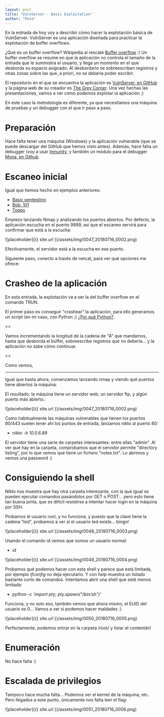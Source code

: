 ```yaml
---
layout: post
title: "VulnServer - Basic Exploitation"
author: "Pete"
---
```


En la entrada de hoy voy a describir cómo hacer la explotación básica de VulnServer. VulnServer es una aplicación diseñada para practicar la explotación de buffer overflows. 

¿Qué es un buffer overflow? Wikipedia al rescate [Buffer overflow](https://en.wikipedia.org/wiki/Buffer_overflow) :) Un buffer overflow se resume en que la aplicación no controla el tamaño de la entrada que le suministra el usuario, y llega un momento en el que desborda su espacio asignado. Al desbordarlo se sobreescriben registros y otras zonas sobre las que, a priori, no se debería poder escribir. 

El repositorio en el que se encuentra la aplicación es [VulnServer, en GitHub](https://github.com/stephenbradshaw/vulnserver) y la página web de su creador es [The Grey Corner](http://www.thegreycorner.com/). Una vez hechas las presentaciones, vamos a ver cómo podemos explotar la aplicación ;)

En este caso la metodología es diferente, ya que necesitamos una máquina de pruebas y un debugger con el que ir paso a paso.

# Preparación

Hace falta tener una máquina (Windows) y la aplicación vulnerable (que se puede descargar del GitHub que hemos visto antes). Además, hace falta un debugger (voy a usar [Inmunity](https://www.immunityinc.com/products/debugger/), y también un módulo para el debugger [Mona, en Github](https://github.com/corelan/mona).

# Escaneo inicial

Igual que hemos hecho en ejemplos anteriores:
* [Basic pentesting](https://livefromsec.github.io/2018-06-04/vulnhub_walkthrough_basic_pentesting)
* [Bob: 101](https://livefromsec.github.io/2018-06-11/vulnhub_walkthrough_bob_101)
* [Toppo](https://livefromsec.github.io/2018-07-16/vulnhub_walkthrough_toppo_1)

Empiezo lanzando Nmap y analizando los puertos abiertos. Por defecto, la aplicación escucha en el puerto 9999, así que el escaneo servirá para confirmar que está a la escucha:

![placeholder]({{ site.url }}/assets/img/0047_20180716_0002.png)

Efectivamente, el servidor está a la escucha en ese puerto.

Siguiente paso, conecto a través de netcat, para ver qué opciones me ofrece:

# Crasheo de la aplicación

En esta entrada, la explotación va a ser la del buffer overflow en el comando TRUN.

El primer paso es conseguir "crashear" la aplicación, para ello generamos un script (en mi caso, con Python ;) [¿Por qué Python?](https://livefromsec.github.io/2017-10-27/por-que-python).

<<Imagen del script>>
  
Vamos incrementando la longitud de la cadena de "A" que mandamos, hasta que desborda el búffer, sobreescribe registros que no debería... y la aplicación no sabe cómo continuar.

<<Imagen del crash>>
  
Como vemos, 

--- 

Igual que hasta ahora, comenzamos lanzando nmap y viendo qué puertos tiene abiertos la máquina:

El resultado: la máquina tiene un servidor web, un servidor ftp, y algún puerto más abierto.:

![placeholder]({{ site.url }}/assets/img/0047_20180716_0002.png)

Como habitualmente las máquinas vulnerables que tienen los puertos 80/443 suelen tener ahí los puntos de entrada, lanzamos nikto al puerto 80:

* _nikto -h 10.0.6.89_

El servidor tiene una serie de carpetas interesantes: entre ellas "admin". Al ver qué hay en la carpeta, comprobamos que el servidor permite "directory listing", por lo que vemos que tiene un fichero "notes.txt". Lo abrimos y vemos una password :)

# Consiguiendo la shell

Nikto nos muestra que hay otra carpeta interesante, con la que igual se pueden ejecutar comandos pasándolos por GET o POST... pero esto tiene tan buena pinta, que es difícil resistirse a intentar hacer login en la máquina por SSH.

Probamos el usuario root, y no funciona; y puesto que la clave tiene la cadena "ted", probamos a ver si el usuario ted existe... bingo!

![placeholder]({{ site.url }}/assets/img/0048_20180716_0003.png)

Usando el comando id vemos que somos un usuario normal:

* _id_

![placeholder]({{ site.url }}/assets/img/0049_20180716_0004.png)

Probamos qué podemos hacer con esta shell y parece que está limitada, por ejemplo _ifconfig_ no deja ejecutarlo. Y con _help_ muestra un listado bastante corto de comandos. Intentamos abrir una shell que esté menos limitada:

* _python -c 'import pty; pty.spawn("/bin/sh")'_

Funciona, y no solo eso, también vemos que ahora mismo, el EUID del usuario es 0... Vamos a ver si podemos hacer maldades :)

![placeholder]({{ site.url }}/assets/img/0050_20180716_0005.png)

Perfectamente, podemos entrar en la carpeta /root/ y listar el contenido!

# Enumeración

No hace falta :) 

# Escalada de privilegios

Tampoco hace mucha falta... Podemos ver el kernel de la máquina, etc. Pero llegados a este punto, únicamente nos falta leer el flag:

![placeholder]({{ site.url }}/assets/img/0051_20180716_0006.png)
